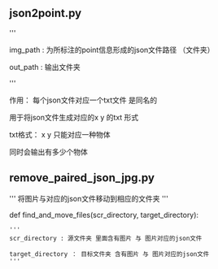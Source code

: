 
## json2point.py

'''

img_path : 为所标注的point信息形成的json文件路径 （文件夹）

out_path  : 输出文件夹

'''

作用： 每个json文件对应一个txt文件 是同名的 

用于将json文件生成对应的x y 的txt 形式

txt格式： x y  只能对应一种物体

同时会输出有多少个物体

## remove_paired_json_jpg.py

'''
将图片与对应的json文件移动到相应的文件夹
'''

def find_and_move_files(scr_directory, target_directory):
    
    '''
    scr_directory : 源文件夹 里面含有图片 与 图片对应的json文件

    target_directory ： 目标文件夹 含有图片 与 图片对应的json文件
    '''
